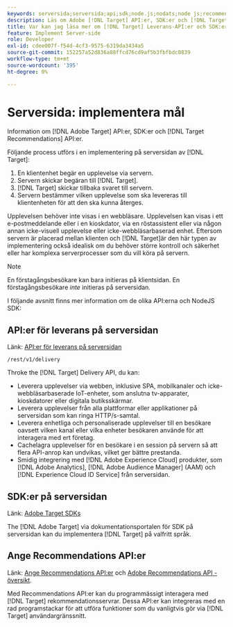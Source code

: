 ```yaml
---
keywords: serversida;serversida;api;sdk;node.js;nodats;node js;recommendations api;api:apis
description: Läs om Adobe [!DNL Target] API:er, SDK:er och [!DNL Target] Recommendations API:er.
title: Var kan jag läsa mer om [!DNL Target] Leverans-API:er och SDK:er på serversidan?
feature: Implement Server-side
role: Developer
exl-id: cdee007f-f54d-4cf3-9575-6319da3434a5
source-git-commit: 152257a52d836a88ffcd76cd9af5b3fbfbdc0839
workflow-type: tm+mt
source-wordcount: '395'
ht-degree: 0%

---
```


# Serversida: implementera mål

Information om [!DNL Adobe Target] API:er, SDK:er och [!DNL Target Recommendations] API:er.

Följande process utförs i en implementering på serversidan av [!DNL Target]:

1. En klientenhet begär en upplevelse via servern.
1. Servern skickar begäran till [!DNL Target].
1. [!DNL Target] skickar tillbaka svaret till servern.
1. Servern bestämmer vilken upplevelse som ska levereras till klientenheten för att den ska kunna återges.

Upplevelsen behöver inte visas i en webbläsare. Upplevelsen kan visas i ett e-postmeddelande eller i en kioskdator, via en röstassistent eller via någon annan icke-visuell upplevelse eller icke-webbläsarbaserad enhet. Eftersom servern är placerad mellan klienten och [!DNL Target]är den här typen av implementering också idealisk om du behöver större kontroll och säkerhet eller har komplexa serverprocesser som du vill köra på servern.

>[!NOTE]
>
>En förstagångsbesökare kan bara initieras på klientsidan. En förstagångsbesökare *inte* initieras på serversidan.

I följande avsnitt finns mer information om de olika API:erna och NodeJS SDK:

## API:er för leverans på serversidan

Länk: [API:er för leverans på serversidan](https://developers.adobetarget.com/api/delivery-api/)

`/rest/v1/delivery`

Throke the [!DNL Target] Delivery API, du kan:

* Leverera upplevelser via webben, inklusive SPA, mobilkanaler och icke-webbläsarbaserade IoT-enheter, som anslutna tv-apparater, kioskdatorer eller digitala butiksskärmar.
* Leverera upplevelser från alla plattformar eller applikationer på serversidan som kan ringa HTTP/s-samtal.
* Leverera enhetliga och personaliserade upplevelser till en besökare oavsett vilken kanal eller vilka enheter besökaren använde för att interagera med ert företag.
* Cachelagra upplevelser för en besökare i en session på servern så att flera API-anrop kan undvikas, vilket ger bättre prestanda.
* Smidig integrering med [!DNL Adobe Experience Cloud] produkter, som [!DNL Adobe Analytics], [!DNL Adobe Audience Manager] (AAM) och [!DNL Experience Cloud ID Service] från serversidan.

## SDK:er på serversidan

Länk: [Adobe Target SDKs](https://adobetarget-sdks.gitbook.io/docs/)

The [!DNL Adobe Target] via dokumentationsportalen för SDK på serversidan kan du implementera [!DNL Target] på valfritt språk.

## Ange Recommendations API:er

Länk: [Ange Recommendations API:er](https://developers.adobetarget.com/api/recommendations) och [Adobe Recommendations API - översikt](https://experienceleague.adobe.com/docs/target-learn/recommendations-api-tutorial/recs-api-overview.html).

Med Recommendations API:er kan du programmässigt interagera med [!DNL Target] rekommendationsservrar. Dessa API:er kan integreras med en rad programstackar för att utföra funktioner som du vanligtvis gör via [!DNL Target] användargränssnitt.
